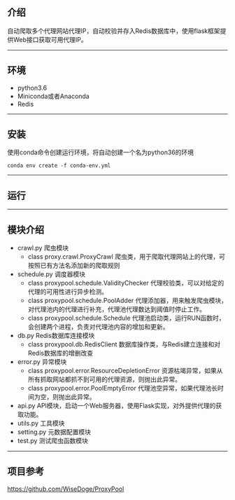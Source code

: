 ## 介绍
自动爬取多个代理网站代理IP，自动校验并存入Redis数据库中，使用flask框架提供Web接口获取可用代理IP。

---

## 环境

- python3.6
- Miniconda或者Anaconda
- Redis

---

## 安装

使用conda命令创建运行环境，将自动创建一个名为python36的环境

```
conda env create -f conda-env.yml
```

---

## 运行



---

## 模块介绍

- crawl.py 爬虫模块
  - class proxy.crawl.ProxyCrawl 爬虫类，用于爬取代理网站上的代理，可按照已有方法名添加新的爬取规则
- schedule.py 调度器模块
  - class proxypool.schedule.ValidityChecker 代理校验类，可以对给定的代理的可用性进行异步检测。 
  - class proxypool.schedule.PoolAdder 代理添加器，用来触发爬虫模块，对代理池内的代理进行补充，代理池代理数达到阈值时停止工作。 
  - class proxypool.schedule.Schedule 代理池启动类，运行RUN函数时，会创建两个进程，负责对代理池内容的增加和更新。 
- db.py Redis数据库连接模块 
  - class proxypool.db.RedisClient 数据库操作类，与Redis建立连接和对Redis数据库的增删改查
- error.py 异常模块
  - class proxypool.error.ResourceDepletionError 资源枯竭异常，如果从所有抓取网站都抓不到可用的代理资源，则抛出此异常。
  - class proxypool.error.PoolEmptyError 代理池空异常，如果代理池长时间为空，则抛出此异常。
- api.py API模块，启动一个Web服务器，使用Flask实现，对外提供代理的获取功能。
- utils.py 工具模块
- setting.py 元数据配置模块
- test.py 测试爬虫函数模块
---

## 项目参考 

https://github.com/WiseDoge/ProxyPool 